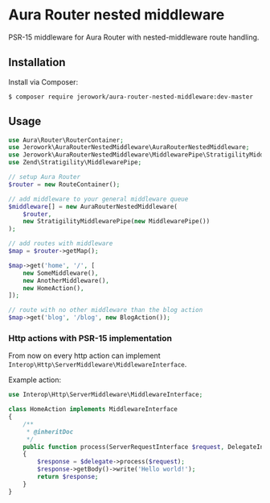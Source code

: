 # Aura Router nested middleware
PSR-15 middleware for Aura Router with nested-middleware route handling.

## Installation
Install via Composer: 
```
$ composer require jerowork/aura-router-nested-middleware:dev-master
```

## Usage
```php
use Aura\Router\RouterContainer;
use Jerowork\AuraRouterNestedMiddleware\AuraRouterNestedMiddleware;
use Jerowork\AuraRouterNestedMiddleware\MiddlewarePipe\StratigilityMiddlewarePipe;
use Zend\Stratigility\MiddlewarePipe;

// setup Aura Router
$router = new RouteContainer();

// add middleware to your general middleware queue
$middleware[] = new AuraRouterNestedMiddleware(
    $router,
    new StratigilityMiddlewarePipe(new MiddlewarePipe())
);

// add routes with middleware
$map = $router->getMap();

$map->get('home', '/', [
    new SomeMiddleware(),
    new AnotherMiddleware(),
    new HomeAction(),
]);

// route with no other middleware than the blog action
$map->get('blog', '/blog', new BlogAction());
```

### Http actions with PSR-15 implementation
From now on every http action can implement ```Interop\Http\ServerMiddleware\MiddlewareInterface```.

Example action:
```php
use Interop\Http\ServerMiddleware\MiddlewareInterface;

class HomeAction implements MiddlewareInterface
{
    /**
     * @inheritDoc
     */
    public function process(ServerRequestInterface $request, DelegateInterface $delegate)
    {
        $response = $delegate->process($request);
        $response->getBody()->write('Hello world!');
        return $response;
    }
}
```
